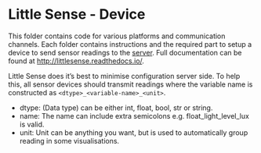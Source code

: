 # Little Sense - Device
This folder contains code for various platforms and communication channels. Each folder contains instructions and the required part to setup a device to send sensor readings to the [server](/server/readme.md). Full documentation can be found at http://littlesense.readthedocs.io/.

Little Sense does it’s best to minimise configuration server side. To help this, all sensor devices should transmit readings where the variable name is constructed as `<dtype>_<variable-name>_<unit>`.

- dtype: (Data type) can be either int, float, bool, str or string. 
- name: The name can include extra semicolons e.g. float_light_level_lux is valid. 
- unit: Unit can be anything you want, but is used to automatically group reading in some visualisations.


